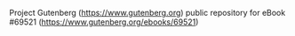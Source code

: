 Project Gutenberg (https://www.gutenberg.org) public repository for
eBook #69521 (https://www.gutenberg.org/ebooks/69521)
